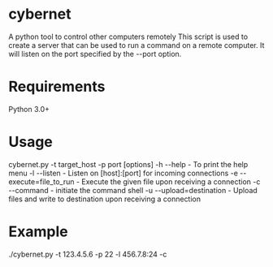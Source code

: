 # cybernet
A python tool to control other computers remotely
This script is used to create a server that can be used to run a command on a remote computer.
It will listen on the port specified by the --port option.

# Requirements
Python 3.0+

# Usage
cybernet.py -t target_host -p port [options] 
-h --help                   - To print the help menu
-l --listen                 - Listen on [host]:[port] for incoming connections
-e --execute=file_to_run    - Execute the given file upon receiving a connection
-c --command                - initiate the command shell
-u --upload=destination     - Upload files and write to destination upon receiving a connection

# Example
./cybernet.py -t 123.4.5.6 -p 22 -l 456.7.8:24 -c 
